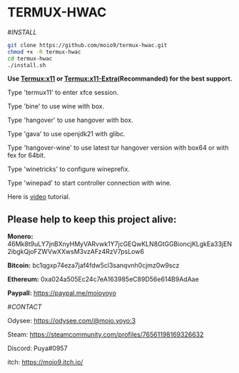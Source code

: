 # TERMUX-HWAC
#_INSTALL_
```sh
git clone https://github.com/moio9/termux-hwac.git
chmod +x -R termux-hwac
cd termux-hwac
./install.sh
```
**Use [Termux:x11](https://github.com/termux/termux-x11) or [Termux:x11-Extra](https://github.com/moio9/termux-x11-extra)(Recommanded) for the best support.**

Type 'termux11' to enter xfce session.

Type 'bine' to use wine with box.

Type 'hangover' to use hangover with box.

Type 'gava' to use openjdk21 with glibc.

Type 'hangover-wine' to use latest tur hangover version with box64 or with fex for 64bit.

Type 'winetricks' to configure wineprefix.

Type 'winepad' to start controller connection with wine.

Here is [video](https://www.youtube.com/watch?v=TFaQBqQtz2M) tutorial.

## **Please help to keep this project alive:**

**Monero:** 46Mk8t9uLY7jnBXnyHMyVARvwk1Y7jcGEQwKLN8GtGGBioncjKLgkEa33jEN2ibgkQjoFZWVwXXwsM3vzAFz4RzV7psLow6

**Bitcoin:** bc1qgxp74eza7jaf4fdw5cl3sanqvnh0cjmz0w9scz

**Ethereum:** 0xa024a505Ec24c7eA163985eC89D56e614B9AdAae

**Paypall:** https://paypal.me/moioyoyo



#*_CONTACT_*

Odysee: https://odysee.com/@moio.yoyo:3

Steam: https://steamcommunity.com/profiles/76561198169326632

Discord: Puya#0957

itch: https://moio9.itch.io/
